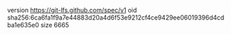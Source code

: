 version https://git-lfs.github.com/spec/v1
oid sha256:6ca6fa1f9a7e44883d20a4d6f53e9212cf4ce9429ee06019396d4cdba1e635e0
size 6665
